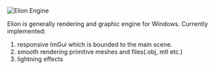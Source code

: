![Elion Engine](https://user-images.githubusercontent.com/39967483/120906370-90e53580-c661-11eb-8dec-b90118dd6193.png)



Elion is generally rendering and graphic engine for Windows. 
Currently implemented:
1. responsive ImGui which is bounded to the main scene.
2. smooth rendering primitive meshes and files(.obj, mtl etc.)
3. lightning effects

